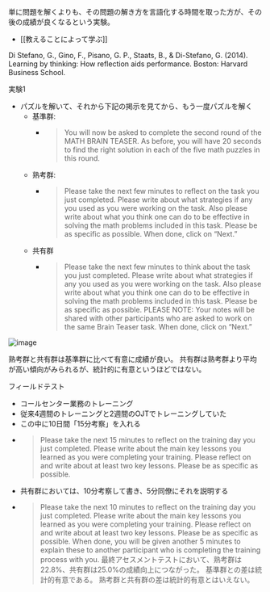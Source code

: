 
単に問題を解くよりも、その問題の解き方を言語化する時間を取った方が、その後の成績が良くなるという実験。
- [[教えることによって学ぶ]]

Di Stefano, G., Gino, F., Pisano, G. P., Staats, B., & Di-Stefano, G. (2014). Learning by thinking: How reflection aids performance. Boston: Harvard Business School.

実験1
- パズルを解いて、それから下記の掲示を見てから、もう一度パズルを解く
    - 基準群:
        - > You will now be asked to complete the second round of the MATH BRAIN TEASER. As before, you will have 20 seconds to find the right solution in each of the five math puzzles in this round.
    - 熟考群:
        - > Please take the next few minutes to reflect on the task you just completed. Please write about what strategies if any you used as you were working on the task. Also please write about what you think one can do to be effective in solving the math problems included in this task. Please be as specific as possible. When done, click on “Next.”
    - 共有群
        - >  Please take the next few minutes to think about the task you just completed. Please write about what strategies if any you used as you were working on the task. Also please write about what you think one can do to be effective in solving the math problems included in this task. Please be as specific as possible. PLEASE NOTE: Your notes will be shared with other participants who are asked to work on the same Brain Teaser task. When done, click on “Next.”

![image](https://gyazo.com/23cc20192556f03f989833938fd85a5e/thumb/1000)

熟考群と共有群は基準群に比べて有意に成績が良い。
共有群は熟考群より平均が高い傾向がみられるが、統計的に有意というほどではない。

フィールドテスト
- コールセンター業務のトレーニング
- 従来4週間のトレーニングと2週間のOJTでトレーニングしていた
- この中に10日間「15分考察」を入れる
- > Please take the next 15 minutes to reflect on the training day you just completed. Please write about the main key lessons you learned as you were completing your training. Please reflect on and write about at least two key lessons. Please be as specific as possible.
- 共有群においては、10分考察して書き、5分同僚にそれを説明する
- > Please take the next 10 minutes to reflect on the training day you just completed. Please write about the main key lessons you learned as you were completing your training. Please reflect on and write about at least two key lessons. Please be as specific as possible. When done, you will be given another 5 minutes to explain these to another participant who is completing the training process with you.
最終アセスメントテストにおいて、熟考群は22.8%、共有群は25.0%の成績向上につながった。
基準群との差は統計的有意である。
熟考群と共有群の差は統計的有意とはいえない。
